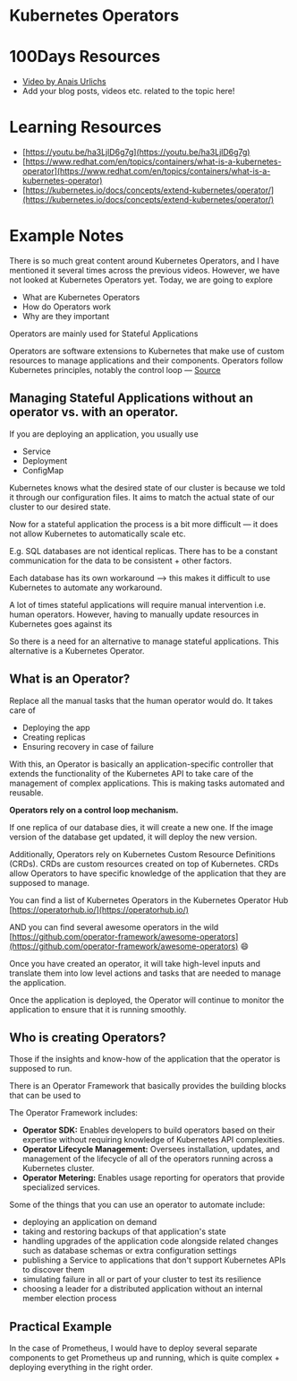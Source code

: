 # Kubernetes Operators

# 100Days Resources
* [Video by Anais Urlichs](https://youtu.be/C_mlWhSrqEY)
* Add your blog posts, videos etc. related to the topic here!

# Learning Resources
- [https://youtu.be/ha3LjlD6g7g](https://youtu.be/ha3LjlD6g7g)
- [https://www.redhat.com/en/topics/containers/what-is-a-kubernetes-operator](https://www.redhat.com/en/topics/containers/what-is-a-kubernetes-operator)
- [https://kubernetes.io/docs/concepts/extend-kubernetes/operator/](https://kubernetes.io/docs/concepts/extend-kubernetes/operator/)

# Example Notes

There is so much great content around Kubernetes Operators, and I have mentioned it several times across the previous videos. However, we have not looked at Kubernetes Operators yet. Today, we are going to explore 

- What are Kubernetes Operators
- How do Operators work
- Why are they important

Operators are mainly used for Stateful Applications

Operators are software extensions to Kubernetes that make use of custom resources to manage applications and their components. Operators follow Kubernetes principles, notably the control loop — [Source](https://kubernetes.io/docs/concepts/extend-kubernetes/operator/)

## Managing Stateful Applications without an operator vs. with an operator.

If you are deploying an application, you usually use 

- Service
- Deployment
- ConfigMap

Kubernetes knows what the desired state of our cluster is because we told it through our configuration files. It aims to match the actual state of our cluster to our desired state.

Now for a stateful application the process is a bit more difficult — it does not allow Kubernetes to automatically scale etc. 

E.g. SQL databases are not identical replicas. There has to be a constant communication for the data to be consistent + other factors.

Each database has its own workaround —> this makes it difficult to use Kubernetes to automate any workaround.

A lot of times stateful applications will require manual intervention i.e. human operators. However, having to manually update resources in Kubernetes goes against its 

So there is a need for an alternative to manage stateful applications. This alternative is a Kubernetes Operator. 

## What is an Operator?

Replace all the manual tasks that the human operator would do. It takes care of

- Deploying the app
- Creating replicas
- Ensuring recovery in case of failure

With this, an Operator is basically an application-specific controller that extends the functionality of the Kubernetes API to take care of the management of complex applications. This is making tasks automated and reusable.

**Operators rely on a control loop mechanism.**

If one replica of our database dies, it will create a new one. If the image version of the database get updated, it will deploy the new version.

Additionally, Operators rely on Kubernetes Custom Resource Definitions (CRDs). CRDs are custom resources created on top of Kubernetes. CRDs allow Operators to have specific knowledge of the application that they are supposed to manage.

You can find a list of Kubernetes Operators in the Kubernetes Operator Hub [https://operatorhub.io/](https://operatorhub.io/)

AND you can find several awesome operators in the wild [https://github.com/operator-framework/awesome-operators](https://github.com/operator-framework/awesome-operators) 😄

Once you have created an operator, it will take high-level inputs and translate them into low level actions and tasks that are needed to manage the application.

Once the application is deployed, the Operator will continue to monitor the application to ensure that it is running smoothly.

## **Who is creating Operators?**

Those if the insights and know-how of the application that the operator is supposed to run.

There is an Operator Framework that basically provides the building blocks that can be used to

The Operator Framework includes:

- **Operator SDK:** Enables developers to build operators based on their expertise without requiring knowledge of Kubernetes API complexities.
- **Operator Lifecycle Management:** Oversees installation, updates, and management of the lifecycle of all of the operators running across a Kubernetes cluster.
- **Operator Metering:** Enables usage reporting for operators that provide specialized services.

Some of the things that you can use an operator to automate include:

- deploying an application on demand
- taking and restoring backups of that application's state
- handling upgrades of the application code alongside related changes such
as database schemas or extra configuration settings
- publishing a Service to applications that don't support Kubernetes APIs to
discover them
- simulating failure in all or part of your cluster to test its resilience
- choosing a leader for a distributed application without an internal
member election process

## Practical Example

In the case of Prometheus, I would have to deploy several separate components to get Prometheus up and running, which is quite complex + deploying everything in the right order.

